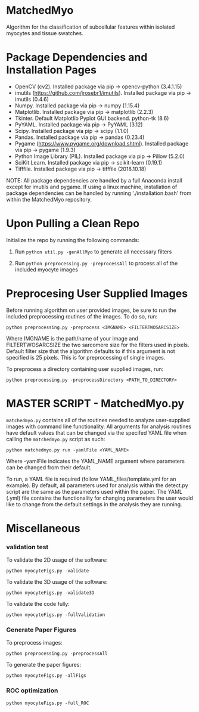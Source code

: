 # MatchedMyo

Algorithm for the classification of subcellular features within isolated myocytes and tissue swatches. 

# Package Dependencies and Installation Pages
* OpenCV (cv2). Installed package via pip -> opencv-python (3.4.1.15)
* imutils (https://github.com/jrosebr1/imutils). Installed package via pip -> imutils (0.4.6)
* Numpy. Installed package via pip -> numpy (1.15.4)
* Matplotlib. Installed package via pip -> matplotlib (2.2.3)
* Tkinter. Default Matplotlib Pyplot GUI backend. python-tk (8.6)
* PyYAML. Installed package via pip -> PyYAML (3.12)
* Scipy. Installed package via pip -> scipy (1.1.0)
* Pandas. Installed package via pip -> pandas (0.23.4)
* Pygame (https://www.pygame.org/download.shtml). Installed package via pip -> pygame (1.9.3)
* Python Image Library (PIL). Installed package via pip -> Pillow (5.2.0)
* SciKit Learn. Installed package via pip -> scikit-learn (0.19.1)
* Tifffile. Installed package via pip -> tifffile (2018.10.18)

NOTE: All package dependencies are handled by a full Anaconda install except for imutils and pygame.
If using a linux machine, installation of package dependencies can be handled by running './installation.bash' from within the MatchedMyo repository.

# Upon Pulling a Clean Repo
Initialize the repo by running the following commands:

1. Run `python util.py -genAllMyo` to generate all necessary filters

2. Run `python preprocessing.py -preprocessAll` to process all of the included myocyte images

# Preprocesing User Supplied Images

Before running algorithm on user provided images, be sure to run the included preprocessing routines of the images. To do so, run:

`python preprocessing.py -preprocess <IMGNAME> <FILTERTWOSARCSIZE>`

Where IMGNAME is the path/name of your image and FILTERTWOSARCSIZE the two sarcomere size for the filters used in pixels. Default filter size that the algorithm defaults to if this argument is not specified is 25 pixels. This is for preprocessing of single images.

To preprocess a directory containing user supplied images, run:

`python preprocessing.py -preprocessDirectory <PATH_TO_DIRECTORY>`

# MASTER SCRIPT - MatchedMyo.py

`matchedmyo.py` contains all of the routines needed to analyze user-supplied images with command line functionality. All arguments for analysis routines have default values that can be changed
via the specifed YAML file when calling the `matchedmyo.py` script as such:

`python matchedmyo.py run -yamlFile <YAML_NAME>`

Where -yamlFile indicates the YAML_NAME argument where parameters can be changed from their default.

To run, a YAML file is required (follow YAML_files/template.yml for an example). By default, all parameters used for analysis within the detect.py script are the same as the parameters used within the paper. The YAML (.yml) file contains the functionality for changing parameters the user would like to change from the default settings in the analysis they are running. 


# Miscellaneous 

### validation test
To validate the 2D usage of the software:

`python myocyteFigs.py -validate`

To validate the 3D usage of the software:

`python myocyteFigs.py -validate3D`

To validate the code fully:

`python myocyteFigs.py -fullValidation`

### Generate Paper Figures
To preprocess images:

`python preprocessing.py -preprocessAll`

To generate the paper figures:

`python myocyteFigs.py -allFigs`

### ROC optimization

`python myocyteFigs.py -full_ROC`
